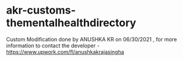 # akr-customs-thementalhealthdirectory
Custom Modification done by ANUSHKA KR on 06/30/2021 , for more information to contact the developer - https://www.upwork.com/fl/anushkakrajasingha
